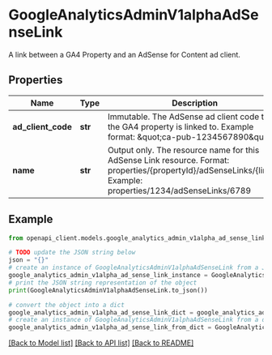 # GoogleAnalyticsAdminV1alphaAdSenseLink

A link between a GA4 Property and an AdSense for Content ad client.

## Properties

Name | Type | Description | Notes
------------ | ------------- | ------------- | -------------
**ad_client_code** | **str** | Immutable. The AdSense ad client code that the GA4 property is linked to. Example format: \&quot;ca-pub-1234567890\&quot; | [optional] 
**name** | **str** | Output only. The resource name for this AdSense Link resource. Format: properties/{propertyId}/adSenseLinks/{linkId} Example: properties/1234/adSenseLinks/6789 | [optional] [readonly] 

## Example

```python
from openapi_client.models.google_analytics_admin_v1alpha_ad_sense_link import GoogleAnalyticsAdminV1alphaAdSenseLink

# TODO update the JSON string below
json = "{}"
# create an instance of GoogleAnalyticsAdminV1alphaAdSenseLink from a JSON string
google_analytics_admin_v1alpha_ad_sense_link_instance = GoogleAnalyticsAdminV1alphaAdSenseLink.from_json(json)
# print the JSON string representation of the object
print(GoogleAnalyticsAdminV1alphaAdSenseLink.to_json())

# convert the object into a dict
google_analytics_admin_v1alpha_ad_sense_link_dict = google_analytics_admin_v1alpha_ad_sense_link_instance.to_dict()
# create an instance of GoogleAnalyticsAdminV1alphaAdSenseLink from a dict
google_analytics_admin_v1alpha_ad_sense_link_from_dict = GoogleAnalyticsAdminV1alphaAdSenseLink.from_dict(google_analytics_admin_v1alpha_ad_sense_link_dict)
```
[[Back to Model list]](../README.md#documentation-for-models) [[Back to API list]](../README.md#documentation-for-api-endpoints) [[Back to README]](../README.md)


